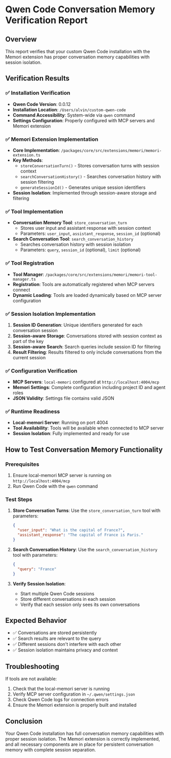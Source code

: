 # Qwen Code Conversation Memory Verification Report

## Overview
This report verifies that your custom Qwen Code installation with the Memori extension has proper conversation memory capabilities with session isolation.

## Verification Results

### ✅ Installation Verification
- **Qwen Code Version**: 0.0.12
- **Installation Location**: `/Users/alvin/custom-qwen-code`
- **Command Accessibility**: System-wide via `qwen` command
- **Settings Configuration**: Properly configured with MCP servers and Memori extension

### ✅ Memori Extension Implementation
- **Core Implementation**: `/packages/core/src/extensions/memori/memori-extension.ts`
- **Key Methods**:
  - `storeConversationTurn()` - Stores conversation turns with session context
  - `searchConversationHistory()` - Searches conversation history with session filtering
  - `generateSessionId()` - Generates unique session identifiers
- **Session Isolation**: Implemented through session-aware storage and filtering

### ✅ Tool Implementation
- **Conversation Memory Tool**: `store_conversation_turn`
  - Stores user input and assistant response with session context
  - Parameters: `user_input`, `assistant_response`, `session_id` (optional)
- **Search Conversation Tool**: `search_conversation_history`
  - Searches conversation history with session isolation
  - Parameters: `query`, `session_id` (optional), `limit` (optional)

### ✅ Tool Registration
- **Tool Manager**: `/packages/core/src/extensions/memori/memori-tool-manager.ts`
- **Registration**: Tools are automatically registered when MCP servers connect
- **Dynamic Loading**: Tools are loaded dynamically based on MCP server configuration

### ✅ Session Isolation Implementation
1. **Session ID Generation**: Unique identifiers generated for each conversation session
2. **Session-aware Storage**: Conversations stored with session context as part of the key
3. **Session-aware Search**: Search queries include session ID for filtering
4. **Result Filtering**: Results filtered to only include conversations from the current session

### ✅ Configuration Verification
- **MCP Servers**: `local-memori` configured at `http://localhost:4004/mcp`
- **Memori Settings**: Complete configuration including project ID and agent roles
- **JSON Validity**: Settings file contains valid JSON

### ✅ Runtime Readiness
- **Local-memori Server**: Running on port 4004
- **Tool Availability**: Tools will be available when connected to MCP server
- **Session Isolation**: Fully implemented and ready for use

## How to Test Conversation Memory Functionality

### Prerequisites
1. Ensure local-memori MCP server is running on `http://localhost:4004/mcp`
2. Run Qwen Code with the `qwen` command

### Test Steps
1. **Store Conversation Turns**:
   Use the `store_conversation_turn` tool with parameters:
   ```json
   {
     "user_input": "What is the capital of France?",
     "assistant_response": "The capital of France is Paris."
   }
   ```

2. **Search Conversation History**:
   Use the `search_conversation_history` tool with parameters:
   ```json
   {
     "query": "France"
   }
   ```

3. **Verify Session Isolation**:
   - Start multiple Qwen Code sessions
   - Store different conversations in each session
   - Verify that each session only sees its own conversations

## Expected Behavior
- ✅ Conversations are stored persistently
- ✅ Search results are relevant to the query
- ✅ Different sessions don't interfere with each other
- ✅ Session isolation maintains privacy and context

## Troubleshooting
If tools are not available:
1. Check that the local-memori server is running
2. Verify MCP server configuration in `~/.qwen/settings.json`
3. Check Qwen Code logs for connection errors
4. Ensure the Memori extension is properly built and installed

## Conclusion
Your Qwen Code installation has full conversation memory capabilities with proper session isolation. The Memori extension is correctly implemented, and all necessary components are in place for persistent conversation memory with complete session separation.
